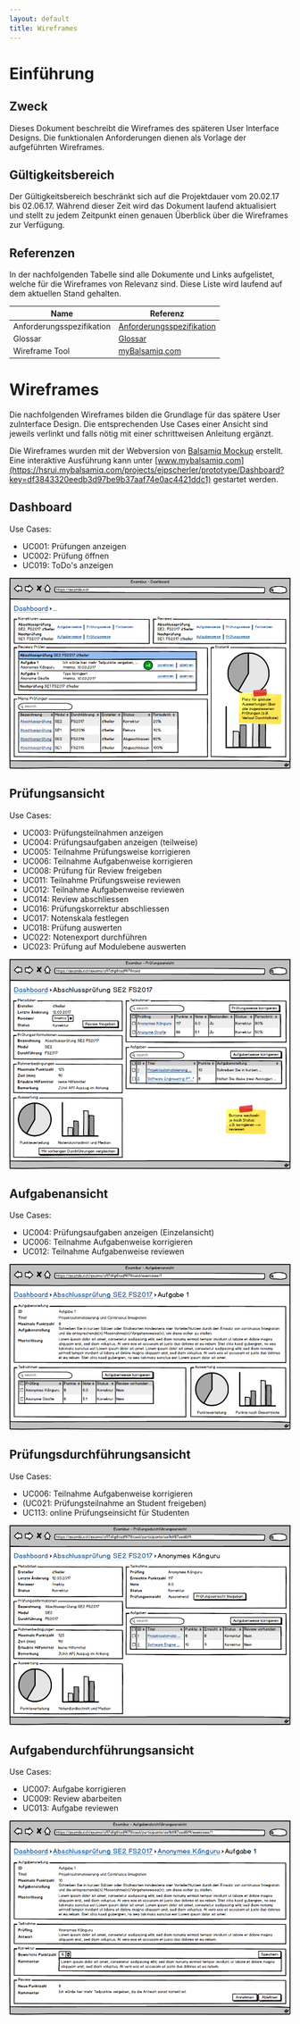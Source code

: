 ```yaml
---
layout: default
title: Wireframes
---
```


# Einführung
## Zweck

Dieses Dokument beschreibt die Wireframes des späteren User Interface Designs. Die funktionalen Anforderungen dienen als Vorlage der aufgeführten Wireframes.

## Gültigkeitsbereich

Der Gültigkeitsbereich beschränkt sich auf die Projektdauer vom 20.02.17 bis 02.06.17. Während dieser Zeit wird das Dokument laufend aktualisiert und stellt zu jedem Zeitpunkt einen genauen Überblick über die Wireframes zur Verfügung.

## Referenzen

In der nachfolgenden Tabelle sind alle Dokumente und Links aufgelistet, welche für die Wireframes von Relevanz sind. Diese Liste wird laufend auf dem aktuellen Stand gehalten.

| **Name**                          | **Referenz**                                                                                                                                                                                                                                         |
| --------------------------------- | ---------------------------------------------------------------------------------------------------------------------------------------------------------------------------------------------------------------------------------------------------- |
| Anforderungsspezifikation         | [Anforderungsspezifikation](https://gitlab.com/engineering-projekt/examibur/raw/master/docs/anforderungen/anforderungsspezifikation.md)                                                                                                                         |
| Glossar                           | [Glossar](https://gitlab.com/engineering-projekt/examibur/blob/master/docs/projektplan/glossar.md)                                                                                                                                                   |
| Wireframe Tool                    | [myBalsamiq.com](https://www.mybalsamiq.com/)                                                                                                                                                   |

# Wireframes

Die nachfolgenden Wireframes bilden die Grundlage für das spätere User zuInterface Design. Die entsprechenden Use Cases einer Ansicht sind jeweils verlinkt und falls nötig mit einer schrittweisen Anleitung ergänzt.

Die Wireframes wurden mit der Webversion von [Balsamiq Mockup](https://www.mybalsamiq.com/) erstellt. Eine interaktive Ausführung kann unter [www.mybalsamiq.com](https://hsrui.mybalsamiq.com/projects/ejpscherler/prototype/Dashboard?key=df3843320eedb3d97be9b37aaf74e0ac4421ddc1) gestartet werden.

## Dashboard
Use Cases:

* UC001: Prüfungen anzeigen
* UC002: Prüfung öffnen
* UC019: ToDo's anzeigen

![](resources/Dashboard.jpeg)

## Prüfungsansicht
Use Cases:

* UC003: Prüfungsteilnahmen anzeigen
* UC004: Prüfungsaufgaben anzeigen (teilweise)
* UC005: Teilnahme Prüfungsweise korrigieren
* UC006: Teilnahme Aufgabenweise korrigieren
* UC008: Prüfung für Review freigeben
* UC011: Teilnahme Prüfungsweise reviewen
* UC012: Teilnahme Aufgabenweise reviewen
* UC014: Review abschliessen
* UC016: Prüfungskorrektur abschliessen
* UC017: Notenskala festlegen
* UC018: Prüfung auswerten
* UC022: Notenexport durchführen
* UC023: Prüfung auf Modulebene auswerten

![](resources/Pruefungsansicht.jpeg)

## Aufgabenansicht
Use Cases:

* UC004: Prüfungsaufgaben anzeigen (Einzelansicht)
* UC006: Teilnahme Aufgabenweise korrigieren
* UC012: Teilnahme Aufgabenweise reviewen

![](resources/Aufgabenansicht.jpeg)

## Prüfungsdurchführungsansicht
Use Cases:

* UC006: Teilnahme Aufgabenweise korrigieren
* (UC021: Prüfungsteilnahme an Student freigeben)
* UC113: online Prüfungseinsicht für Studenten

![](resources/Pruefungsdurchfuehrungsansicht.jpeg)

## Aufgabendurchführungsansicht
Use Cases:

* UC007: Aufgabe korrigieren
* UC009: Review abarbeiten
* UC013: Aufgabe reviewen

![](resources/Aufgabendurchfuehrungsansicht.jpeg)